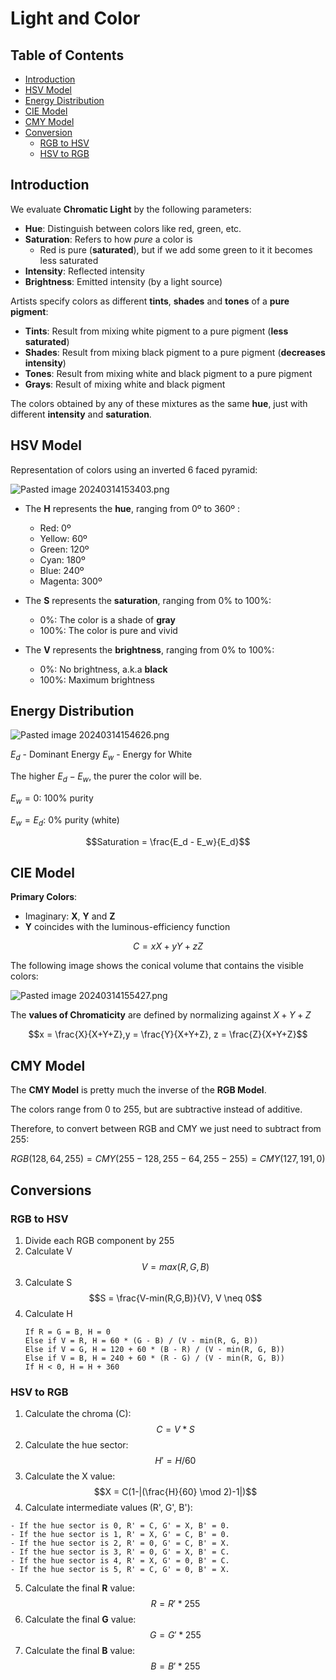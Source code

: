 # Light and Color

## Table of Contents

- [Introduction](#introduction)
- [HSV Model](#hsv-model)
- [Energy Distribution](#energy-distribution)
- [CIE Model](#cie-model)
- [CMY Model](#cmy-model)
- [Conversion](#conversions)
    - [RGB to HSV](#rgb-to-hsv)
    - [HSV to RGB](#hsv-to-rgb)

## Introduction

We evaluate **Chromatic Light** by the following parameters:

- **Hue**: Distinguish between colors like red, green, etc.
- **Saturation**: Refers to how *pure* a color is
	- Red is pure (**saturated**), but if we add some green to it it becomes less saturated
- **Intensity**: Reflected intensity
- **Brightness**: Emitted intensity (by a light source)

Artists specify colors as different **tints**, **shades** and **tones** of a **pure pigment**:

- **Tints**: Result from mixing white pigment to a pure pigment (**less saturated**)
- **Shades**: Result from mixing black pigment to a pure pigment (**decreases intensity**)
- **Tones**: Result from mixing white and black pigment to a pure pigment
- **Grays**: Result of mixing white and black pigment

The colors obtained by any of these mixtures as the same **hue**, just with different **intensity** and **saturation**.

## HSV Model

Representation of colors using an inverted 6 faced pyramid:

![Pasted image 20240314153403.png](./images/Pasted%20image%2020240314153403.png)

-  The **H** represents the **hue**, ranging from 0º to 360º :

	- Red: 0º
	- Yellow: 60º
	- Green: 120º
	- Cyan: 180º
	- Blue: 240º
	- Magenta: 300º

- The **S** represents the **saturation**, ranging from 0% to 100%:

	- 0%: The color is a shade of **gray**
	- 100%: The color is pure and vivid

- The **V** represents the **brightness**, ranging from 0% to 100%:

	- 0%: No brightness, a.k.a **black**
	- 100%: Maximum brightness


## Energy Distribution

![Pasted image 20240314154626.png](./images/Pasted%20image%2020240314154626.png)

$E_d$ - Dominant Energy
$E_w$ - Energy for White

The higher $E_d - E_w$, the purer the color will be.

$E_w = 0$: 100% purity

$E_w = E_d$: 0% purity (white)


$$Saturation = \frac{E_d - E_w}{E_d}$$

## CIE Model

**Primary Colors**:

- Imaginary: **X**, **Y** and **Z**
- **Y** coincides with the luminous-efficiency function

$$C = xX + yY + zZ$$

The following image shows the conical volume that contains the visible colors:

![Pasted image 20240314155427.png](./images/Pasted%20image%2020240314155427.png)

The **values of Chromaticity** are defined by normalizing against $X + Y + Z$

$$x = \frac{X}{X+Y+Z},y = \frac{Y}{X+Y+Z}, z = \frac{Z}{X+Y+Z}$$

## CMY Model

The **CMY Model** is pretty much the inverse of the **RGB Model**.

The colors range from 0 to 255, but are subtractive instead of additive.

Therefore, to convert between RGB and CMY we just need to subtract from 255:

$$RGB(128,64,255) = CMY(255-128,255-64,255-255) = CMY(127,191,0)$$

## Conversions

### RGB to HSV

1. Divide each RGB component by 255
2. Calculate V $$V = max(R,G,B)$$
3. Calculate S $$S = \frac{V-min(R,G,B)}{V}, V \neq 0$$
4. Calculate H
	```
	If R = G = B, H = 0
	Else if V = R, H = 60 * (G - B) / (V - min(R, G, B))
	Else if V = G, H = 120 + 60 * (B - R) / (V - min(R, G, B))
	Else if V = B, H = 240 + 60 * (R - G) / (V - min(R, G, B))
	If H < 0, H = H + 360
	```


### HSV to RGB

1. Calculate the chroma (C): $$C = V*S$$
2. Calculate the hue sector: $$H' = H/60$$
3. Calculate the X value: $$X = C(1-|(\frac{H}{60} \mod 2)-1|)$$
4. Calculate intermediate values (R', G', B'):
```
- If the hue sector is 0, R' = C, G' = X, B' = 0.
- If the hue sector is 1, R' = X, G' = C, B' = 0.
- If the hue sector is 2, R' = 0, G' = C, B' = X.
- If the hue sector is 3, R' = 0, G' = X, B' = C.
- If the hue sector is 4, R' = X, G' = 0, B' = C.
- If the hue sector is 5, R' = C, G' = 0, B' = X.
```

5. Calculate the final **R** value: $$R = R' * 255$$
6. Calculate the final **G** value: $$G = G' * 255$$
7. Calculate the final **B** value: $$B = B' * 255$$
